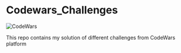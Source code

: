 # Codewars_Challenges
![CodeWars](https://www.codewars.com/users/hishamcse/badges/large)

 This repo contains my solution of different challenges from CodeWars platform
